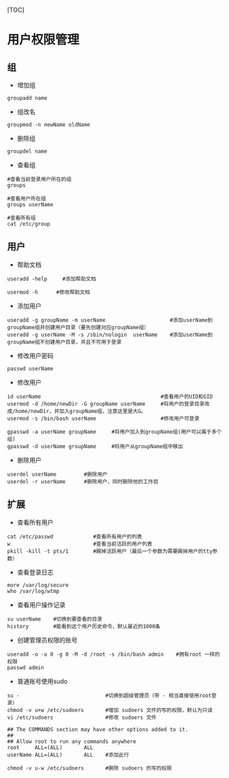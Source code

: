 [TOC]

# 用户权限管理

## 组

* 增加组

```
groupadd name
```

* 组改名

```
groupmod -n newName oldName
```

* 删除组

```
groupdel name
```

* 查看组

```
#查看当前登录用户所在的组
groups
```

```
#查看用户所在组
groups userName
```

```
#查看所有组
cat /etc/group
```

## 用户

* 帮助文档

```
useradd -help     #添加帮助文档
```

```
usermod -h      #修改帮助文档
```

* 添加用户

```
useradd -g groupName -m userName                     #添加userName到groupName组并创建用户目录（要先创建对应groupName组）
useradd -g userName -M -s /sbin/nologin  userName    #添加userName到groupName组不创建用户目录，并且不可用于登录
```

* 修改用户密码

```
passwd userName
```

* 修改用户

```
id userName                                       #查看用户的UID和GID
usermod -d /home/newDir -G groupName userName     #将用户的登录目录改成/home/newDir，并加入groupName组，注意这里是大G。
usermod -s /bin/bash userName                     #修改用户可登录
```

```
gpasswd -a userName groupName     #将用户加入到groupName组(用户可以属于多个组)
gpasswd -d userName groupName     #将用户从groupName组中移出
```

* 删除用户

```
userdel userName         #删除用户
userdel -r userName      #删除用户，同时删除他的工作目
```

## 扩展

* 查看所有用户

```
cat /etc/passwd             #查看所有用户的列表
w                           #查看当前活跃的用户列表
pkill -kill -t pts/1        #踢掉活跃用户（最后一个参数为需要踢掉用户的tty参数）
```

* 查看登录日志

```
more /var/log/secure
who /var/log/wtmp
```

* 查看用户操作记录

```
su userName    #切换到要查看的目录
history        #能看到这个用户历史命令，默认最近的1000条
```

* 创建管理员权限的账号

```
useradd -o -u 0 -g 0 -M -d /root -s /bin/bash admin    #拥有root 一样的权限
passwd admin
```

* 普通账号使用sudo

```
su -                            #切换到超级管理员（带 - 相当直接使用root登录）
chmod -v u+w /etc/sudoers       #增加 sudoers 文件的写的权限，默认为只读
vi /etc/sudoers                 #修改 sudoers 文件
```

```
## The COMMANDS section may have other options added to it.
##
## Allow root to run any commands anywhere
root     ALL=(ALL)       ALL
userName ALL=(ALL)       ALL    #添加此行
```

```
chmod -v u-w /etc/sudoers       #删除 sudoers 的写的权限
```